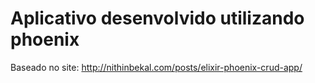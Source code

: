   # Aplicativo desenvolvido utilizando phoenix

  Baseado no site: http://nithinbekal.com/posts/elixir-phoenix-crud-app/
